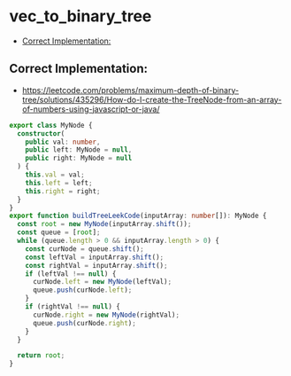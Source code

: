# vec_to_binary_tree

<!-- toc GFM -->

* [Correct Implementation:](#correct-implementation)

<!-- toc -->

## Correct Implementation:

- https://leetcode.com/problems/maximum-depth-of-binary-tree/solutions/435296/How-do-I-create-the-TreeNode-from-an-array-of-numbers-using-javascript-or-java/

```typescript
export class MyNode {
  constructor(
    public val: number,
    public left: MyNode = null,
    public right: MyNode = null
  ) {
    this.val = val;
    this.left = left;
    this.right = right;
  }
}
export function buildTreeLeekCode(inputArray: number[]): MyNode {
  const root = new MyNode(inputArray.shift());
  const queue = [root];
  while (queue.length > 0 && inputArray.length > 0) {
    const curNode = queue.shift();
    const leftVal = inputArray.shift();
    const rightVal = inputArray.shift();
    if (leftVal !== null) {
      curNode.left = new MyNode(leftVal);
      queue.push(curNode.left);
    }
    if (rightVal !== null) {
      curNode.right = new MyNode(rightVal);
      queue.push(curNode.right);
    }
  }

  return root;
}
```
